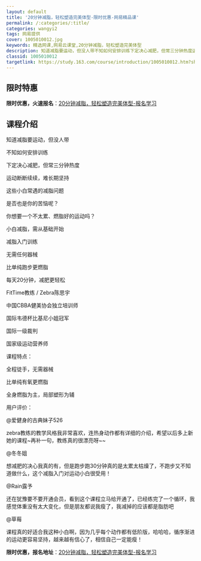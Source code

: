 ```yaml
---
layout: default
title: '20分钟减脂，轻松塑造完美体型-限时优惠-网易精品课'
permalink: /:categories/:title/
categories: wangyi2
tags: 网易提供
cover: 1005010012.jpg
keywords: 精选网课,网易云课堂,20分钟减脂，轻松塑造完美体型
description: 知道减脂要运动，但没人带不知如何安排训练下定决心减肥，但常三分钟热度运动断断续续，难长期坚持这些小白常遇的减脂问题是否也
classid: 1005010012
targetlink: https://study.163.com/course/introduction/1005010012.htm?share=1&shareId=1025206652&utm_campaign=share&utm_medium=iphoneShare&utm_source=&utm_u=1025206652
---
```


## 限时特惠

**限时优惠，火速报名**：[20分钟减脂，轻松塑造完美体型-报名学习](https://study.163.com/course/introduction/1005010012.htm?share=1&shareId=1025206652&utm_campaign=share&utm_medium=iphoneShare&utm_source=&utm_u=1025206652)

## 课程介绍

知道减脂要运动，但没人带

不知如何安排训练

下定决心减肥，但常三分钟热度

运动断断续续，难长期坚持

这些小白常遇的减脂问题

是否也是你的苦恼呢？

你想要一个不太累、燃脂好的运动吗？

小白减脂，需从基础开始



减脂入门训练

无需任何器械

比单纯跑步更燃脂

每天20分钟，减肥更轻松



FitTime教练 / Zebra陈思宇

中国CBBA健美协会独立培训师

国际韦德杯比基尼小姐冠军

国际一级裁判

国家级运动营养师



课程特点：

全程徒手，无需器械

比单纯有氧更燃脂

全身燃脂为主，局部塑形为辅



用户评价：

@爱健身的古典妹子526

zebra教练的教学风格我非常喜欢，连热身动作都有详细的介绍，希望以后多上新她的课程~再补一句，教练真的很漂亮呀~~

@冬冬姐

想减肥的决心我真的有，但是跑步跑30分钟真的是太累太枯燥了，不跑步又不知道做什么，这个减脂入门对运动小白很受用！

@Rain露予

还在犹豫要不要开通会员，看到这个课程立马给开通了，已经练完了一个循环，我感觉体重没有太大变化，但是朋友都说我瘦了，我减掉的应该都是脂肪吧

@草莓

课程真的好适合我这种小白啊，因为几乎每个动作都有低阶版，哈哈哈，循序渐进的运动更容易坚持，越来越有信心了，相信自己一定能瘦！

**限时优惠，报名地址**：[20分钟减脂，轻松塑造完美体型-报名学习](https://study.163.com/course/introduction/1005010012.htm?share=1&shareId=1025206652&utm_campaign=share&utm_medium=iphoneShare&utm_source=&utm_u=1025206652)

